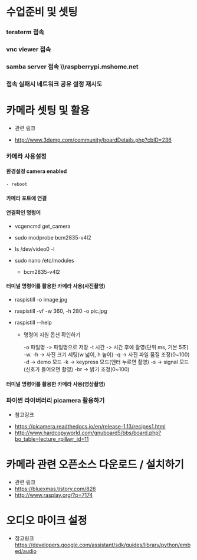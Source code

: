 # 수업준비 및 셋팅
### teraterm 접속

### vnc viewer 접속

### samba server 접속 \\\\raspberrypi.mshome.net

### 접속 실패시 네트워크 공유 설정 재시도

# 카메라 셋팅 및 활용

- 관련 링크

- http://www.3demp.com/community/boardDetails.php?cbID=236


### 카메라 사용설정
#### 환경설정 camera enabled
    - reboot
    
#### 카메라 포트에 연결


#### 연결확인 명령어
- vcgencmd get_camera

- sudo modprobe bcm2835-v4l2

- ls /dev/video0 -l

- sudo nano /etc/modules
    + bcm2835-v4l2

#### 터미널 명령어를 활용한 카메라 사용(사진촬영)
- raspistill -o image.jpg
- raspistill -vf -w 360, -h 280 -o pic.jpg

- raspistill --help
  + 명령어 지원 옵션 확인하기
  
    -o 파일명 -> 파일명으로 저장
    -t 시간 -> 시간 후에 촬영(단위 ms, 기본 5초)
    -w. -h -> 사진 크기 세팅(w 넓이, h 높이)
    -q -> 사진 파일 품질 조정(0~100)
    -d -> demo 모드
    -k -> keypress 모드(엔터 누르면 촬영)
    -s -> signal 모드(신호가 들어오면 촬영)
    -br -> 밝기 조정(0~100)
    
#### 터미널 명령어를 활용한 카메라 사용(영상촬영)


### 파이썬 라이버러리 picamera 활용하기
- 참고링크
 + https://picamera.readthedocs.io/en/release-1.13/recipes1.html
 + http://www.hardcopyworld.com/gnuboard5/bbs/board.php?bo_table=lecture_rpi&wr_id=11



# 카메라 관련 오픈소스 다운로드 / 설치하기
- 관련 링크
- https://bluexmas.tistory.com/826
- http://www.rasplay.org/?p=7174


# 오디오 마이크 설정
 - 참고링크
  https://developers.google.com/assistant/sdk/guides/library/python/embed/audio
